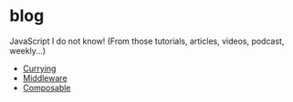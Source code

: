 # blog
JavaScript I do not know! (From those tutorials, articles, videos, podcast, weekly...)
 + [Currying](https://github.com/tingwei628/blog/blob/master/JavaScript-currying.md)
 + [Middleware]()
 + [Composable](https://github.com/tingwei628/JavaScript-I-do-not-know/blob/master/Composable.md)
